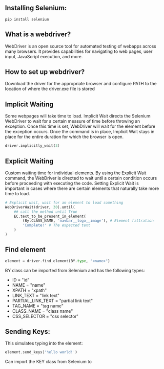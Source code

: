 ## Installing Selenium:
```
pip install selenium
```

## What is a webdriver?
WebDriver is an open source tool for automated testing of webapps across many browsers. It provides capabilities for navigating to web pages, user input, JavaScript execution, and more.

## How to set up webdriver?
Download the driver for the appropriate browser and configure PATH to the location of where the driver.exe file is stored

## Implicit Waiting
Some webpages will take time to load. Implicit Wait directs the Selenium WebDriver to wait for a certain measure of time before throwing an exception. Once this time is set, WebDriver will wait for the element before the exception occurs. Once the command is in place, Implicit Wait stays in place for the entire duration for which the browser is open.
````python
driver.implicitly_wait(3)
````

## Explicit Waiting
Custom waiting time for individual elements. By using the Explicit Wait command, the WebDriver is directed to wait until a certain condition occurs before proceeding with executing the code. Setting Explicit Wait is important in cases where there are certain elements that naturally take more time to load.
````python
# Explicit wait, wait for an element to load something
WebDriverWait(driver, 30).until(
    ## call the method until True
    EC.text_to_be_present_in_element(
        (By.CLASS_NAME, 'navbar__logo__image'), # Element filtration
        'Complete!' # The expected text
    )
)
````

## Find element
````python
element = driver.find_element(BY.type, "<name>")
````
BY class can be imported from Selenium and has the following types:
- ID = "id"
- NAME = "name"
- XPATH = "xpath"
- LINK_TEXT = "link text"
- PARTIAL_LINK_TEXT = "partial link text"
- TAG_NAME = "tag name"
- CLASS_NAME = "class name"
- CSS_SELECTOR = "css selector"

## Sending Keys:
This simulates typing into the element:
````python
element.send_keys('hello world!')
````
Can import the KEY class from Selenium to 